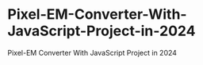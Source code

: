 # Pixel-EM-Converter-With-JavaScript-Project-in-2024
Pixel-EM Converter With JavaScript Project in 2024
